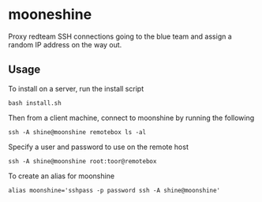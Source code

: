 # mooneshine
Proxy redteam SSH connections going to the blue team and assign a random IP address on the way out.

## Usage
To install on a server, run the install script
```
bash install.sh
```

Then from a client machine, connect to moonshine by running the following
```
ssh -A shine@moonshine remotebox ls -al
```

Specify a user and password to use on the remote host
```
ssh -A shine@moonshine root:toor@remotebox
```

To create an alias for moonshine
```
alias moonshine='sshpass -p password ssh -A shine@moonshine'
```

